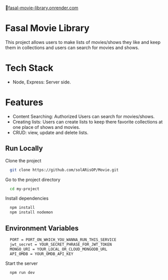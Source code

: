 
🔗[fasal-movie-library.onrender.com](https://fasal-movie-library-ic4c.onrender.com)

# Fasal Movie Library

This project allows users to make lists of movies/shows they like and keep them in collections and users can search for movies and shows.


# Tech Stack

* Node, Express: Server side.

# Features

* Content Searching: Authorized Users can search for movies/shows.
* Creating lists: Users can create lists to keep there favorite collections at one place of shows and movies.
* CRUD: view, update and delete lists.


## Run Locally

Clone the project

```bash
  git clone https://github.com/solARisOP/Movie.git
```

Go to the project directory

```bash
  cd my-project
```

Install dependencies

```bash
  npm install
  npm install nodemon
```

## Environment Variables

```bash
  PORT = PORT_ON_WHICH_YOU_WANNA_RUN_THIS_SERVICE
  jwt_secret = YOUR_SECRET_PHRASE_FOR_JWT_TOKEN
  MONGO_URI = YOUR_LOCAL_OR_CLOUD_MONGODB_URL
  API_OMDB = YOUR_OMDB_API_KEY
```

Start the server

```bash
  npm run dev
```
